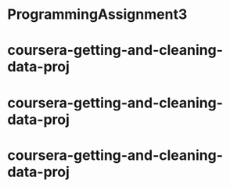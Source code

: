 # ProgrammingAssignment3
# coursera-getting-and-cleaning-data-proj
# coursera-getting-and-cleaning-data-proj
# coursera-getting-and-cleaning-data-proj
